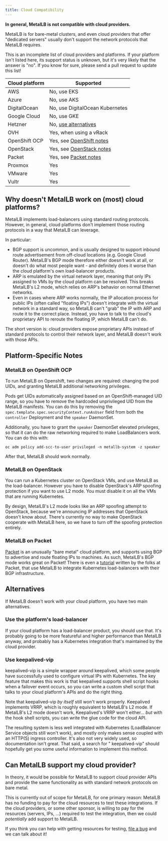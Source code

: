 ```yaml
---
title: Cloud Compatibility
---
```


**In general, MetalLB is not compatible with cloud providers.**

MetalLB is for bare-metal clusters, and even cloud providers that
offer "dedicated servers" usually don't support the network protocols
that MetalLB requires.

This is an incomplete list of cloud providers and platforms. If your
platform isn't listed here, its support status is unknown, but it's
very likely that the answer is "no". If you know for sure, please send
a pull request to update this list!

Cloud platform | Supported
---------------|---------------------------
AWS            | No, use EKS
Azure          | No, use AKS
DigitalOcean   | No, use DigitalOcean Kubernetes
Google Cloud   | No, use GKE
Hetzner        | No, [use alternatives]
OVH            | Yes, when using a vRack
OpenShift OCP  | Yes, see [OpenShift notes]
OpenStack      | Yes, see [OpenStack notes]
Packet         | Yes, see [Packet notes]
Proxmox        | Yes
VMware         | Yes
Vultr          | Yes

[use alternatives]: #alternatives
[OpenShift notes]: #metallb-on-openshift-ocp
[OpenStack notes]: #metallb-on-openstack
[Packet notes]: #metallb-on-packet

## Why doesn't MetalLB work on (most) cloud platforms?

MetalLB implements load-balancers using standard routing
protocols. However, in general, cloud platforms don't implement those
routing protocols in a way that MetalLB can leverage.

In particular:

- BGP support is uncommon, and is usually designed to support inbound
  route advertisement from off-cloud locations (e.g. Google Cloud
  Router). MetalLB's BGP mode therefore either doesn't work at all, or
  doesn't do what most people want - and definitely does it worse than
  the cloud platform's own load-balancer products.
- ARP is emulated by the virtual network layer, meaning that only IPs
  assigned to VMs by the cloud platform can be resolved. This breaks
  MetalLB's L2 mode, which relies on ARP's behavior on normal Ethernet
  networks.
- Even in cases where ARP works normally, the IP allocation process
  for public IPs (often called "floating IPs") doesn't integrate with
  the virtual network in a standard way, so MetalLB can't "grab" the
  IP with ARP and route it to the correct place. Instead, you have to
  talk to the cloud's proprietary API to reroute the floating IP,
  which MetalLB can't do.

The short version is: cloud providers expose proprietary APIs instead
of standard protocols to control their network layer, and MetalLB
doesn't work with those APIs.

## Platform-Specific Notes

### MetalLB on OpenShift OCP

To run MetalLB on Openshift, two changes are required: changing the
pod UIDs, and granting MetalLB additional networking privileges.

Pods get UIDs automatically assigned based on an OpenShift-managed UID
range, so you have to remove the hardcoded unprivileged UID from the
MetalLB manifests. You can do this by removing the
`spec.template.spec.securityContext.runAsUser` field from both the
`controller` Deployment and the `speaker` DaemonSet.

Additionally, you have to grant the `speaker` DaemonSet elevated
privileges, so that it can do the raw networking required to make
LoadBalancers work. You can do this with:

```shell
oc adm policy add-scc-to-user privileged -n metallb-system -z speaker
```

After that, MetalLB should work normally.

### MetalLB on OpenStack

You can run a Kubernetes cluster on OpenStack VMs, and use MetalLB as
the load-balancer. However you have to disable OpenStack's ARP
spoofing protection if you want to use L2 mode. You must disable it on
all the VMs that are running Kubernetes.

By design, MetalLB's L2 mode looks like an ARP spoofing attempt to
OpenStack, because we're announcing IP addresses that OpenStack
doesn't know about. There's currently no way to make OpenStack
cooperate with MetalLB here, so we have to turn off the spoofing
protection entirely.

### MetalLB on Packet

[Packet](https://www.packet.com) is an unusually "bare metal" cloud
platform, and supports using BGP to advertise and route floating IPs
to machines. As such, MetalLB's BGP mode works great on Packet! There
is even a [tutorial](https://github.com/packet-labs/kubernetes-bgp)
written by the folks at Packet, that use MetalLB to integrate
Kubernetes load-balancers with their BGP infrastructure.

## Alternatives

If MetalLB doesn't work with your cloud platform, you have two main
alternatives.

### Use the platform's load-balancer

If your cloud platform has a load-balancer product, you should use
that. It's probably going to be more featureful and higher performance
than MetalLB anyway, and probably has a Kubernetes integration that's
maintained by the cloud provider.

### Use keepalived-vip

keepalived-vip is a simple wrapper around keepalived, which some
people have successfully used to configure virtual IPs with
Kubernetes. The key feature that makes this work is that keepalived
supports shell script hooks when a failover event occurs, so you can
write a custom shell script that talks to your cloud platform's APIs
and do the right thing.

Note that keepalived-vip *by itself* still won't work
properly. Keepalived implements VRRP, which is roughly equivalent to
MetalLB's L2 mode. If MetalLB's L2 mode doesn't work, Keepalived's
VRRP won't either... *but* with the hook shell scripts, you can write
the glue code for the cloud API.

The resulting system is less well integrated with Kubernetes
(LoadBalancer Service objects still won't work), and mostly only makes
sense coupled with an HTTP(S) ingress controller. It's also not very
widely used, so documentation isn't great. That said, a search for
"<your cloud provider> keepalived-vip" should hopefully get you some
useful information to implement this method.

## Can MetalLB support my cloud provider?

In theory, it would be possible for MetalLB to support cloud provider
APIs and provide the same functionality as with standard network
protocols on bare metal.

This is currently out of scope for MetalLB, for one primary reason:
MetalLB has no funding to pay for the cloud resources to test these
integrations. If the cloud providers, or some other sponsor, is
willing to pay for the resources (servers, IPs, ...) required to test
the integration, then we could *potentially* add support to MetalLB.

If you think you can help with getting resources for testing, [file a
bug](https://github.com/danderson/metallb/issues/new) and we can talk
about it!
